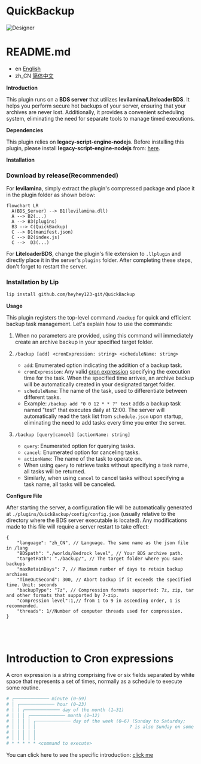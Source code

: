 # QuickBackup


![Designer](https://github.com/heyhey123-git/QuickBackup/assets/156066831/87242648-35a6-4f0e-9cdd-41150c8fc6e8)

# README.md
- en [English](readme/README.en.md)
- zh_CN [简体中文](../README.md)



**Introduction**

This plugin runs on a **BDS server** that utilizes **levilamina/LiteloaderBDS**. It helps you perform secure hot backups of your server, ensuring that your archives are never lost. Additionally, it provides a convenient scheduling system, eliminating the need for separate tools to manage timed executions.

**Dependencies**

This plugin relies on **legacy-script-engine-nodejs**. Before installing this plugin, please install **legacy-script-engine-nodejs** from: [here](https://github.com/LiteLDev/LegacyScriptEngine).

**Installation**

### Download by release(Recommended)
For **levilamina**, simply extract the plugin's compressed package and place it in the plugin folder as shown below:

```mermaid
flowchart LR
  A(BDS_Server) --> B1(levilamina.dll)
  A --> B2(...)
  A --> B3(plugins)
  B3 --> C(QuickBackup)
  C --> D1(manifest.json)
  C --> D2(index.js)
  C -->  D3(...)
```

For **LiteloaderBDS**, change the plugin's file extension to `.llplugin` and directly place it in the server's `plugins` folder. After completing these steps, don't forget to restart the server.

### Installation by Lip

```bash
lip install github.com/heyhey123-git/QuickBackup
```

**Usage**

This plugin registers the top-level command `/backup` for quick and efficient backup task management. Let's explain how to use the commands:

1. When no parameters are provided, using this command will immediately create an archive backup in your specified target folder.

2. `/backup [add] <cronExpression: string> <scheduleName: string>`
   - `add`: Enumerated option indicating the addition of a backup task.
   - `cronExpression`: Any valid [cron expression](#cron) specifying the execution time for the task. When the specified time arrives, an archive backup will be automatically created in your designated target folder.
   - `scheduleName`: The name of the task, used to differentiate between different tasks.
   - Example: `/backup add "0 0 12 * * ?" test` adds a backup task named "test" that executes daily at 12:00. The server will automatically read the task list from `schedule.json` upon startup, eliminating the need to add tasks every time you enter the server.

3. `/backup [query|cancel] [actionName: string]`
   - `query`: Enumerated option for querying tasks.
   - `cancel`: Enumerated option for canceling tasks.
   - `actionName`: The name of the task to operate on.
   - When using `query` to retrieve tasks without specifying a task name, all tasks will be returned.
   - Similarly, when using `cancel` to cancel tasks without specifying a task name, all tasks will be canceled.

**Configure File**

After starting the server, a configuration file will be automatically generated at `./plugins/QuickBackup/config/config.json` (usually relative to the directory where the BDS server executable is located). Any modifications made to this file will require a server restart to take effect:

```jsonc
{
    "language": "zh_CN", // Language. The same name as the json file in /lang
    "BDSpath": "./worlds/Bedrock level", // Your BDS archive path. 
    "targetPath": "./backup/", // The target folder where you save backups
    "maxRetainDays": 7, // Maximum number of days to retain backup archives
    "TimeOutSecond": 300, // Abort backup if it exceeds the specified time. Unit: seconds
    "backupType": "7z", // Compression formats supported: 7z, zip, tar and other formats that supported by 7-zip. 
    "compression level":1,// from 1 to 9 in ascending order, 1 is recommended.
    "threads": 1//Number of computer threads used for compression.
}
```
<br/><br/>
<span id="cron"><h1>Introduction to Cron expressions</h1></span>
A cron expression is a string comprising five or six fields separated by white space that represents a set of times, normally as a schedule to execute some routine.
```bash
# ┌───────────── minute (0–59)
# │ ┌───────────── hour (0–23)
# │ │ ┌───────────── day of the month (1–31)
# │ │ │ ┌───────────── month (1–12)
# │ │ │ │ ┌───────────── day of the week (0–6) (Sunday to Saturday;
# │ │ │ │ │                                   7 is also Sunday on some systems)
# │ │ │ │ │
# │ │ │ │ │
# * * * * * <command to execute>
```
You can click here to see the specific introduction: [click me](https://www.baeldung.com/cron-expressions)
